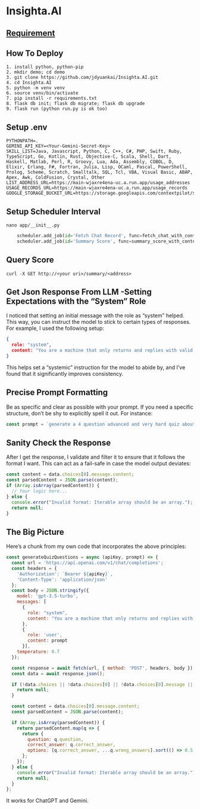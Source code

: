 # Insighta.AI


## [Requirement](./Requirement.md)

## How To Deploy

```text
1. install python, python-pip
2. mkdir demo; cd demo
3. git clone https://github.com/jdyuankai/Insighta.AI.git
4. cd Insighta.AI
5. python -m venv venv
6. source venv/bin/activate
7. pip install -r requirements.txt
8. flask db init; flask db migrate; flask db upgrade
9. flask run (python run.py is ok too)
```

## Setup .env

```shell
PYTHONPATH=.
GEMINI_API_KEY=<Your-Gemini-Secret-Key>
SKILL_LIST=Java, Javascript, Python, C, C++, C#, PHP, Swift, Ruby, TypeScript, Go, Kotlin, Rust, Objective-C, Scala, Shell, Dart, Haskell, Matlab, Perl, R, Groovy, Lua, Ada, Assembly, COBOL, D, Elixir, Erlang, F#, Fortran, Julia, Lisp, OCaml, Pascal, PowerShell, Prolog, Scheme, Scratch, Smalltalk, SQL, Tcl, VBA, Visual Basic, ABAP, Apex, Awk, ColdFusion, Crystal, Other
LIST_ADDRESS_URL=https://main-wjaxre4ena-uc.a.run.app/usage_addresses
USAGE_RECORDS_URL=https://main-wjaxre4ena-uc.a.run.app/usage_records
GOOGLE_STORAGE_BUCKET_URL=https://storage.googleapis.com/contextpilot/summary_data
```

## Setup Scheduler Interval 

```shell
nano app/__init__.py
```

```python
    scheduler.add_job(id='Fetch Chat Record', func=fetch_chat_with_context, trigger='interval', hours=1)    # Customize your interval for fetching data
    scheduler.add_job(id='Summary Score', func=summary_score_with_context, trigger='interval', hours=6)     # Customize your interval for summary
```

## Query Score

```shell
curl -X GET http://<your uri>/summary/<address>
```


## Get Json Response From LLM -Setting Expectations with the “System” Role

I noticed that setting an initial message with the role as “system” helped. This way, you can instruct the model to stick to certain types of responses. For example, I used the following setup:

```json
{
  role: "system",
  content: "You are a machine that only returns and replies with valid, iterable RFC8259 compliant JSON in your responses"
}
```

This helps set a “systemic” instruction for the model to abide by, and I’ve found that it significantly improves consistency.

## Precise Prompt Formatting

Be as specific and clear as possible with your prompt. If you need a specific structure, don’t be shy to explicitly spell it out. For instance:

```javascript
const prompt = `generate a 4 question advanced and very hard quiz about ${subject} - provide the question, one correct answer and 3 wrong answers in a json array format. The objects will be called question1-4, correct_answer, and wrong_answers`;

```

## Sanity Check the Response

After I get the response, I validate and filter it to ensure that it follows the format I want. This can act as a fail-safe in case the model output deviates:

```javascript
const content = data.choices[0].message.content;
const parsedContent = JSON.parse(content);
if (Array.isArray(parsedContent)) {
  // Your logic here...
} else {
  console.error("Invalid format: Iterable array should be an array.");
  return null;
}
```

## The Big Picture

Here’s a chunk from my own code that incorporates the above principles:

```javascript
const generateQuizQuestions = async (apiKey, prompt) => {
  const url = 'https://api.openai.com/v1/chat/completions';
  const headers = {
    'Authorization': `Bearer ${apiKey}`,
    'Content-Type': 'application/json'
  };
  const body = JSON.stringify({
    model: 'gpt-3.5-turbo',
    messages: [
      {
        role: "system",
        content: "You are a machine that only returns and replies with valid, iterable RFC8259 compliant JSON in your responses"
      },
      {
        role: 'user',
        content: prompt
      }],
    temperature: 0.7
  });

  const response = await fetch(url, { method: 'POST', headers, body });
  const data = await response.json();

  if (!data.choices || !data.choices[0] || !data.choices[0].message || !data.choices[0].message.content) {
    return null;
  }

  const content = data.choices[0].message.content;
  const parsedContent = JSON.parse(content);

  if (Array.isArray(parsedContent)) {
    return parsedContent.map(q => {
      return {
        question: q.question,
        correct_answer: q.correct_answer,
        options: [q.correct_answer, ...q.wrong_answers].sort(() => 0.5 - Math.random())
      };
    });
  } else {
    console.error("Invalid format: Iterable array should be an array.");
    return null;
  }
};
```

It works for ChatGPT and Gemini.
